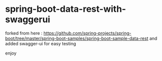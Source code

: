 # spring-boot-data-rest-with-swaggerui

forked from here : https://github.com/spring-projects/spring-boot/tree/master/spring-boot-samples/spring-boot-sample-data-rest
and added swagger-ui for easy testing

enjoy
